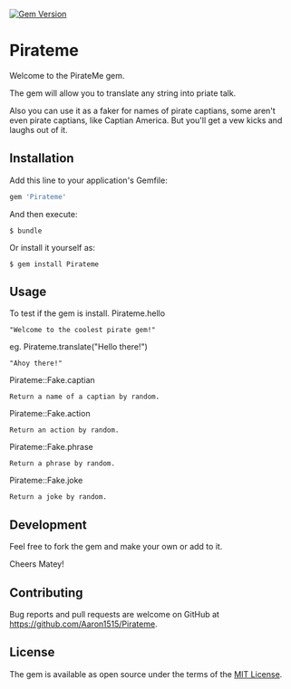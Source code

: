 [![Gem Version](https://badge.fury.io/rb/Pirateme.svg)](https://badge.fury.io/rb/Pirateme)

# Pirateme

Welcome to the PirateMe gem.

The gem will allow you to translate any string into priate talk.

Also you can use it as a faker for names of pirate captians, some aren't even pirate captians, like Captian America.  But you'll get a vew kicks and laughs out of it.

## Installation

Add this line to your application's Gemfile:

```ruby
gem 'Pirateme'
```

And then execute:

    $ bundle

Or install it yourself as:

    $ gem install Pirateme

## Usage
To test if the gem is install.
Pirateme.hello

    "Welcome to the coolest pirate gem!"

eg.
Pirateme.translate("Hello there!")

    "Ahoy there!"

Pirateme::Fake.captian

    Return a name of a captian by random.

Pirateme::Fake.action

    Return an action by random.

Pirateme::Fake.phrase

    Return a phrase by random.

Pirateme::Fake.joke

    Return a joke by random.




## Development

Feel free to fork the gem and make your own or add to it.

Cheers Matey!

## Contributing

Bug reports and pull requests are welcome on GitHub at https://github.com/Aaron1515/Pirateme.


## License

The gem is available as open source under the terms of the [MIT License](http://opensource.org/licenses/MIT).

